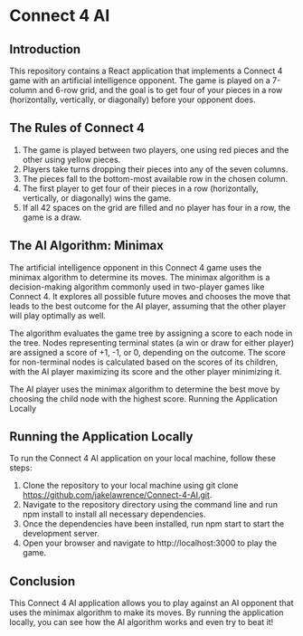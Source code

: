 # Connect 4 AI

## Introduction

This repository contains a React application that implements a Connect 4 game with an artificial intelligence opponent. The game is played on a 7-column and 6-row grid, and the goal is to get four of your pieces in a row (horizontally, vertically, or diagonally) before your opponent does.

## The Rules of Connect 4

1. The game is played between two players, one using red pieces and the other using yellow pieces.
2. Players take turns dropping their pieces into any of the seven columns.
3. The pieces fall to the bottom-most available row in the chosen column.
4. The first player to get four of their pieces in a row (horizontally, vertically, or diagonally) wins the game.
5. If all 42 spaces on the grid are filled and no player has four in a row, the game is a draw.

## The AI Algorithm: Minimax

The artificial intelligence opponent in this Connect 4 game uses the minimax algorithm to determine its moves. The minimax algorithm is a decision-making algorithm commonly used in two-player games like Connect 4. It explores all possible future moves and chooses the move that leads to the best outcome for the AI player, assuming that the other player will play optimally as well.

The algorithm evaluates the game tree by assigning a score to each node in the tree. Nodes representing terminal states (a win or draw for either player) are assigned a score of +1, -1, or 0, depending on the outcome. The score for non-terminal nodes is calculated based on the scores of its children, with the AI player maximizing its score and the other player minimizing it.

The AI player uses the minimax algorithm to determine the best move by choosing the child node with the highest score.
Running the Application Locally

## Running the Application Locally

To run the Connect 4 AI application on your local machine, follow these steps:

1. Clone the repository to your local machine using git clone https://github.com/jakelawrence/Connect-4-AI.git.
2. Navigate to the repository directory using the command line and run npm install to install all necessary dependencies.
3. Once the dependencies have been installed, run npm start to start the development server.
4. Open your browser and navigate to http://localhost:3000 to play the game.

## Conclusion

This Connect 4 AI application allows you to play against an AI opponent that uses the minimax algorithm to make its moves. By running the application locally, you can see how the AI algorithm works and even try to beat it!

